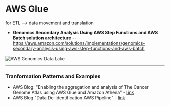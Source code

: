 # AWS Glue

for ETL --> data movement and translation

* **Genomics Secondary Analysis Using AWS Step Functions and AWS Batch solution architecture** -- https://aws.amazon.com/solutions/implementations/genomics-secondary-analysis-using-aws-step-functions-and-aws-batch

![AWS Genomics Data Lake](https://github.com/lynnlangit/TeamTeri/blob/master/Images/AWS-genomics-lake.png)

---

### Tranformation Patterns and Examples 
- AWS Blog: "Enabling the aggregation and analysis of The Cancer Genome Atlas using AWS Glue and Amazon Athena" - [link](https://aws.amazon.com/blogs/industries/enabling-the-aggregation-and-analysis-of-the-cancer-genome-atlas-using-aws-glue-and-amazon-athena/)
- AWS Blog "Data De-identification AWS Pipeline" - [link](https://aws.amazon.com/blogs/apn/data-de-identification-in-healthcare-a-360-degree-view-from-apexon/)
